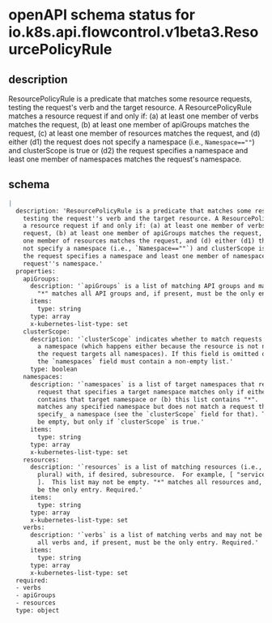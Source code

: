 # openAPI schema status for io.k8s.api.flowcontrol.v1beta3.ResourcePolicyRule

## description

ResourcePolicyRule is a predicate that matches some resource requests, testing the request's verb and the target resource. A ResourcePolicyRule matches a resource request if and only if: (a) at least one member of verbs matches the request, (b) at least one member of apiGroups matches the request, (c) at least one member of resources matches the request, and (d) either (d1) the request does not specify a namespace (i.e., `Namespace==""`) and clusterScope is true or (d2) the request specifies a namespace and least one member of namespaces matches the request's namespace.

## schema

```yaml
|
  description: 'ResourcePolicyRule is a predicate that matches some resource requests,
    testing the request''s verb and the target resource. A ResourcePolicyRule matches
    a resource request if and only if: (a) at least one member of verbs matches the
    request, (b) at least one member of apiGroups matches the request, (c) at least
    one member of resources matches the request, and (d) either (d1) the request does
    not specify a namespace (i.e., `Namespace==""`) and clusterScope is true or (d2)
    the request specifies a namespace and least one member of namespaces matches the
    request''s namespace.'
  properties:
    apiGroups:
      description: '`apiGroups` is a list of matching API groups and may not be empty.
        "*" matches all API groups and, if present, must be the only entry. Required.'
      items:
        type: string
      type: array
      x-kubernetes-list-type: set
    clusterScope:
      description: '`clusterScope` indicates whether to match requests that do not specify
        a namespace (which happens either because the resource is not namespaced or
        the request targets all namespaces). If this field is omitted or false then
        the `namespaces` field must contain a non-empty list.'
      type: boolean
    namespaces:
      description: '`namespaces` is a list of target namespaces that restricts matches.  A
        request that specifies a target namespace matches only if either (a) this list
        contains that target namespace or (b) this list contains "*".  Note that "*"
        matches any specified namespace but does not match a request that _does not
        specify_ a namespace (see the `clusterScope` field for that). This list may
        be empty, but only if `clusterScope` is true.'
      items:
        type: string
      type: array
      x-kubernetes-list-type: set
    resources:
      description: '`resources` is a list of matching resources (i.e., lowercase and
        plural) with, if desired, subresource.  For example, [ "services", "nodes/status"
        ].  This list may not be empty. "*" matches all resources and, if present, must
        be the only entry. Required.'
      items:
        type: string
      type: array
      x-kubernetes-list-type: set
    verbs:
      description: '`verbs` is a list of matching verbs and may not be empty. "*" matches
        all verbs and, if present, must be the only entry. Required.'
      items:
        type: string
      type: array
      x-kubernetes-list-type: set
  required:
  - verbs
  - apiGroups
  - resources
  type: object

```

